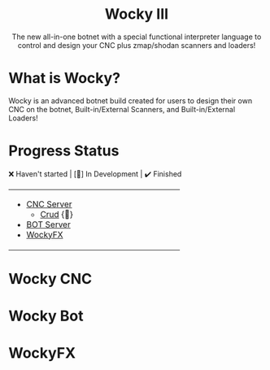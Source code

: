 <div align="center">
<h1>Wocky III</h1>
<p>The new all-in-one botnet with a special functional interpreter language to control and design your CNC plus zmap/shodan scanners and loaders!</p>
</div>

# What is Wocky?
Wocky is an advanced botnet build created for users to design their own CNC on the botnet, Built-in/External Scanners, and Built-in/External Loaders!

# Progress Status
❌ Haven't started | [🚧] In Development | ✔️ Finished
<table>
    <tr>
        <td width=40% valign=top>

* [CNC Server](#wocky-cnc)
    * [Crud](https://github.com/Skrillec-Security/Wocky-III/tree/main/core/crud) {🚧}
* [BOT Server](#wocky-bot)
* [WockyFX](#wockyfx)
        </td>
    </tr>
</table>

# Wocky CNC

# Wocky Bot

# WockyFX
